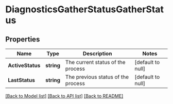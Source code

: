 # DiagnosticsGatherStatusGatherStatus

## Properties
Name | Type | Description | Notes
------------ | ------------- | ------------- | -------------
**ActiveStatus** | **string** | The current status of the process | [default to null]
**LastStatus** | **string** | The previous status of the process | [default to null]

[[Back to Model list]](../README.md#documentation-for-models) [[Back to API list]](../README.md#documentation-for-api-endpoints) [[Back to README]](../README.md)



